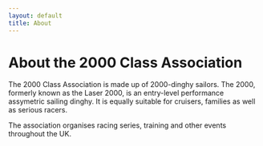 ```yaml
---
layout: default
title: About
---
```

# About the 2000 Class Association

The 2000 Class Association is made up of 2000-dinghy sailors. The 2000, formerly known as the Laser 2000, is an entry-level performance assymetric sailing dinghy. It is equally suitable for cruisers, families as well as serious racers.

The association organises racing series, training and other events throughout the UK.
